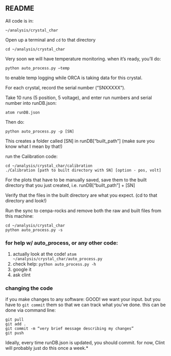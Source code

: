 ## README

All code is in:
```
~/analysis/crystal_char
```

Open up a terminal and `cd` to that directory
```
cd ~/analysis/crystal_char
```

Very soon we will have temperature monitoring.
when it’s ready, you’ll do:
```
python auto_process.py —temp
```
to enable temp logging while ORCA is taking data for this crystal.

For each crystal, record the serial number (“SNXXXXX”).

Take 10 runs (5 position, 5 voltage), and enter run numbers and serial number into runDB.json:
```
atom runDB.json
```

Then do:
```
python auto_process.py -p [SN]
```
This creates a folder called [SN] in runDB[“built_path”]
(make sure you know what I mean by that!)

run the Calibration code:
```
cd ~/analysis/crystal_char/calibration
./Calibration [path to built directory with SN] [option - pos, volt]
```
For the plots that have to be manually saved,
save them to the built directory that you just created, i.e. runDB[“built_path”] + [SN]

Verify that the files in the built directory are what you expect.
(cd to that directory and look!)

Run the sync to cenpa-rocks and remove both the raw and built files from this machine:
```
cd ~/analysis/crystal_char
python auto_process.py -s
```

### for help w/ auto_process, or any other code:
1. actually look at the code!  `atom ~/analysis/crystal_char/auto_process.py`
2. check help: `python auto_process.py -h`
3. google it
4. ask clint

### changing the code

if you make changes to any software: GOOD!  we want your input.
but you have to `git commit` them so that we can track what you’ve done.
this can be done via command line:
```
git pull
git add .
git commit -m “very brief message describing my changes”
git push
```
Ideally, every time runDB.json is updated, you should commit.
for now, Clint will probably just do this once a week.*
